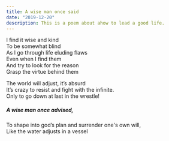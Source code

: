 ```yaml
---
title: A wise man once said
date: "2019-12-20"
description: This is a poem about ahow to lead a good life.
---
```


I find it wise and kind</br>
To be somewhat blind</br>
As I go through life eluding flaws</br>
Even when I find them</br>
And try to look for the reason</br>
Grasp the virtue behind them</br>

The world will adjust, it’s absurd</br>
It’s crazy to resist and fight with the infinite.</br>
Only to go down at last in the wrestle!</br>

##### A wise man once advised,</br>

To shape into god’s plan and surrender one's own will,</br>
Like the water adjusts in a vessel</br>
